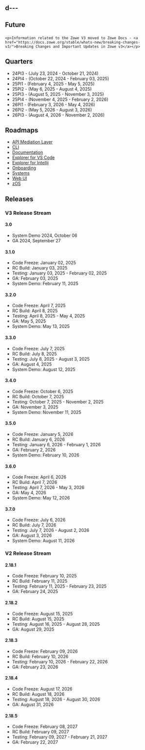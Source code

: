 d---
---

<!-- SPDX-License-Identifier: CC-BY-4.0 -->
<!-- Copyright Contributors to the Zowe project. -->

<section class="whitebackground">
    <h1 id="download" style="margin-bottom: 1.5rem">Future</h1>
    
    <p>Information related to the Zowe V3 moved to Zowe Docs - <a href="https://docs.zowe.org/stable/whats-new/breaking-changes-v3/">Breaking Changes and Important Updates in Zowe v3</a></p>
</section>

<section class="bluebackground">
  <h2>Quarters</h2>

  <ul>
    <li>24PI3 - (July 23, 2024 - October 21, 2024)</li>
    <li>24PI4 - (October 22, 2024 - February 03, 2025)</li>
    <li>25PI1 - (February 4, 2025 - May 5, 2025)</li>
    <li>25PI2 - (May 6, 2025 - August 4, 2025)</li>
    <li>25PI3 - (August 5, 2025 - November 3, 2025)</li>
    <li>25PI4 - (November 4, 2025 - February 2, 2026)</li>
    <li>26PI1 - (February 3, 2026 - May 4, 2026)</li>
    <li>26PI2 - (May 5, 2026 - August 3, 2026)</li>
    <li>26PI3 - (August 4, 2026 - November 2, 2026)</li>
  </ul>
</section>

<section class="whitebackground">
  <h2>Roadmaps</h2>

  <ul>
    <li><a href="https://github.com/orgs/zowe/projects/13/views/9">API Mediation Layer</a></li>
    <li><a href="https://github.com/orgs/zowe/projects/21/views/8">CLI</a></li>
    <li><a href="https://github.com/orgs/zowe/projects/36/views/4">Documentation</a></li>
    <li><a href="https://github.com/orgs/zowe/projects/15/views/9">Explorer for VS Code</a></li>
    <li><a href="https://github.com/orgs/zowe/projects/34/views/4">Explorer for Intellij</a></li>
    <li><a href="">Onboarding</a></li>
    <li><a href="https://github.com/orgs/zowe/projects/32">Systems</a></li>
    <li><a href="https://github.com/orgs/zowe/projects/18/views/4">Web UI</a></li>
    <li><a href="https://github.com/orgs/zowe/projects/28/views/15">zOS</a></li>
  </ul>
</section>

<section class="bluebackground">
  <h2>Releases</h2>

  <h3>V3 Release Stream</h3>

  <h4>3.0</h4>
  <ul>
    <li>System Demo 2024, October 06</li>
    <li>GA 2024, September 27</li>
  </ul>

  <h4>3.1.0</h4>
  <ul>
    <li>Code Freeze: January 02, 2025</li>
    <li>RC Build: January 03, 2025</li>
    <li>Testing: January 03, 2025 - February 02, 2025</li>
    <li>GA: February 03, 2025</li>
    <li>System Demo: February 11, 2025</li>
  </ul>

  <h4>3.2.0</h4>
  <ul>
    <li>Code Freeze: April 7, 2025</li>
    <li>RC Build: April 8, 2025</li>
    <li>Testing: April 8, 2025 - May 4, 2025</li>
    <li>GA: May 5, 2025</li>
    <li>System Demo: May 13, 2025</li>
  </ul>

  <h4>3.3.0</h4>
  <ul>
    <li>Code Freeze: July 7, 2025</li>
    <li>RC Build: July 8, 2025</li>
    <li>Testing: July 8, 2025 - August 3, 2025</li>
    <li>GA: August 4, 2025</li>
    <li>System Demo: August 12, 2025</li>
  </ul>

  <h4>3.4.0</h4>
  <ul>
    <li>Code Freeze: October 6, 2025</li>
    <li>RC Build: October 7, 2025</li>
    <li>Testing: October 7, 2025 - November 2, 2025</li>
    <li>GA: November 3, 2025</li>
    <li>System Demo: November 11, 2025</li>
  </ul>

  <h4>3.5.0</h4>
  <ul>
    <li>Code Freeze: January 5, 2026</li>
    <li>RC Build: January 6, 2026</li>
    <li>Testing: January 6, 2026 - February 1, 2026</li>
    <li>GA: February 2, 2026</li>
    <li>System Demo: February 10, 2026</li>
  </ul>

  <h4>3.6.0</h4>
  <ul>
    <li>Code Freeze: April 6, 2026</li>
    <li>RC Build: April 7, 2026</li>
    <li>Testing: April 7, 2026 - May 3, 2026</li>
    <li>GA: May 4, 2026</li>
    <li>System Demo: May 12, 2026</li>
  </ul>

  <h4>3.7.0</h4>
  <ul>
    <li>Code Freeze: July 6, 2026</li>
    <li>RC Build: July 7, 2026</li>
    <li>Testing: July 7, 2026 - August 2, 2026</li>
    <li>GA: August 3, 2026</li>
    <li>System Demo: August 11, 2026</li>
  </ul>

  <h3>V2 Release Stream</h3>

  <h4>2.18.1</h4>
  <ul>
    <li>Code Freeze: February 10, 2025</li>
    <li>RC Build: February 11, 2025</li>
    <li>Testing: February 11, 2025 - February 23, 2025</li>
    <li>GA: February 24, 2025</li>
  </ul>

  <h4>2.18.2</h4>
  <ul>
    <li>Code Freeze: August 15, 2025</li>
    <li>RC Build: August 15, 2025</li>
    <li>Testing: August 16, 2025 - August 28, 2025</li>
    <li>GA: August 29, 2025</li>
  </ul>

  <h4>2.18.3</h4>
  <ul>
    <li>Code Freeze: February 09, 2026</li>
    <li>RC Build: February 10, 2026</li>
    <li>Testing: February 10, 2026 - February 22, 2026</li>
    <li>GA: February 23, 2026</li>
  </ul>

  <h4>2.18.4</h4>
  <ul>
    <li>Code Freeze: August 17, 2026</li>
    <li>RC Build: August 18, 2026</li>
    <li>Testing: August 18, 2026 - August 30, 2026</li>
    <li>GA: August 31, 2026</li>
  </ul>

  <h4>2.18.5</h4>
  <ul>
    <li>Code Freeze: February 08, 2027</li>
    <li>RC Build: February 09, 2027</li>
    <li>Testing: February 09, 2027 - February 21, 2027</li>
    <li>GA: February 22, 2027</li>
  </ul>
</section>

